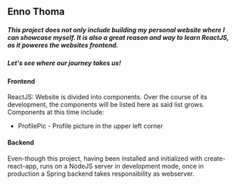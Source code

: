## Enno Thoma

##### This project does not only include building my personal website where I can showcase myself. It is also a great reason and way to learn ReactJS, as it poweres the websites frontend.
##### Let's see where our journey takes us!

#### Frontend
ReactJS: Website is divided into components. Over the course of its development, the components will be listed here as said list grows.
Components at this time include:

- ProfilePic - Profile picture in the upper left corner


#### Backend
Even-though this project, having been installed and initialized with create-react-app, runs on a NodeJS server in development mode, once in production a Spring backend takes
responsibility as webserver.